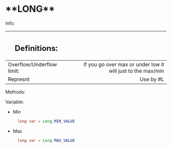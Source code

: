 <h1> **LONG** </h1>

Info:

| <h2>Definitions:</h2>     |     |                                                             |
| ------------------------- | --- | ----------------------------------------------------------: |
| Overflow/Underflow limit: |     | If you go over max or under low it will just to the max/min |
| Represnt                  |     |                                                   Use by #L |

Methods:

Variable:

- Min
  ```java
    long var = Long.MIN_VALUE
  ```
- Max
  ```java
    long var = Long.MAX_VALUE
  ```
